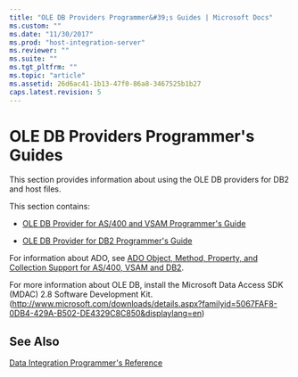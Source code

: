 ```yaml
---
title: "OLE DB Providers Programmer&#39;s Guides | Microsoft Docs"
ms.custom: ""
ms.date: "11/30/2017"
ms.prod: "host-integration-server"
ms.reviewer: ""
ms.suite: ""
ms.tgt_pltfrm: ""
ms.topic: "article"
ms.assetid: 26d6ac41-1b13-47f0-86a8-3467525b1b27
caps.latest.revision: 5
---
```

# OLE DB Providers Programmer&#39;s Guides
This section provides information about using the OLE DB providers for DB2 and host files.  
  
 This section contains:  
  
-   [OLE DB Provider for AS/400 and VSAM Programmer's Guide](../core/ole-db-provider-for-as-400-and-vsam-programmer-s-guide.md)  
  
-   [OLE DB Provider for DB2 Programmer's Guide](../core/ole-db-provider-for-db2-programmer-s-guide.md)  
  
 For information about ADO, see [ADO Object, Method, Property, and Collection Support for AS/400, VSAM and DB2](http://go.microsoft.com/fwlink/?LinkId=193593).  
  
 For more information about OLE DB, install the Microsoft Data Access SDK (MDAC) 2.8 Software Development Kit. (http://www.microsoft.com/downloads/details.aspx?familyid=5067FAF8-0DB4-429A-B502-DE4329C8C850&displaylang=en)  
  
## See Also  
 [Data Integration Programmer's Reference](../core/data-integration-programmer-s-reference1.md)